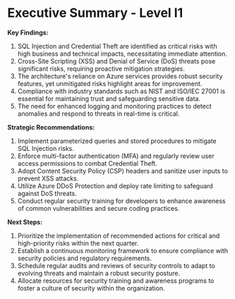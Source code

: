 # Executive Summary - Level l1

**Key Findings:**
1. SQL Injection and Credential Theft are identified as critical risks with high business and technical impacts, necessitating immediate attention.
2. Cross-Site Scripting (XSS) and Denial of Service (DoS) threats pose significant risks, requiring proactive mitigation strategies.
3. The architecture's reliance on Azure services provides robust security features, yet unmitigated risks highlight areas for improvement.
4. Compliance with industry standards such as NIST and ISO/IEC 27001 is essential for maintaining trust and safeguarding sensitive data.
5. The need for enhanced logging and monitoring practices to detect anomalies and respond to threats in real-time is critical.

**Strategic Recommendations:**
1. Implement parameterized queries and stored procedures to mitigate SQL Injection risks.
2. Enforce multi-factor authentication (MFA) and regularly review user access permissions to combat Credential Theft.
3. Adopt Content Security Policy (CSP) headers and sanitize user inputs to prevent XSS attacks.
4. Utilize Azure DDoS Protection and deploy rate limiting to safeguard against DoS threats.
5. Conduct regular security training for developers to enhance awareness of common vulnerabilities and secure coding practices.

**Next Steps:**
1. Prioritize the implementation of recommended actions for critical and high-priority risks within the next quarter.
2. Establish a continuous monitoring framework to ensure compliance with security policies and regulatory requirements.
3. Schedule regular audits and reviews of security controls to adapt to evolving threats and maintain a robust security posture.
4. Allocate resources for security training and awareness programs to foster a culture of security within the organization.

